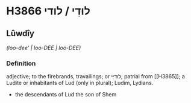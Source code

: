 # H3866 לוּדִי / לודי

## Lûwdîy

_(loo-dee' | loo-DEE | loo-DEE)_

### Definition

adjective; to the firebrands, travailings; or לוּדִיִּי; patrial from [[H3865]]; a Ludite or inhabitants of Lud (only in plural); Ludim, Lydians.

- the descendants of Lud the son of Shem
